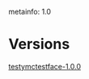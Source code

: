 metainfo: 1.0

# Versions

<!-- pip important -->
<head>
    <meta name="pypi:repository-version" content="1.0">
</head>
<a data-requires-python="&gt;=1.0.0" href="https://raw.githubusercontent.com/earthastronaut/thebinaries/testymctestface/testymctestface-1.0.0.tar.gz">testymctestface-1.0.0</a>
<!-- /pip important -->

